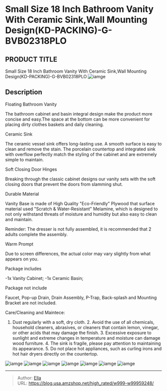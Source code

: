 # Small Size 18 Inch Bathroom Vanity With Ceramic Sink,Wall Mounting Design(KD-PACKING)-G-BVB02318PLO


## PRODUCT TITLE 

Small Size 18 Inch Bathroom Vanity With Ceramic Sink,Wall Mounting Design(KD-PACKING)-G-BVB02318PLO
![iamge](https://b2bfiles1.gigab2b.cn/image/wkseller/9085/20230303_6b316e80b369cdf07d5e15526fcf9640.jpg)

## Description

Floating Bathroom Vanity



The bathroom cabinet and basin integral design make the product more concise and easy.The space at the bottom can be more convenient for placing dirty clothes baskets and daily cleaning.










Ceramic Sink



The ceramic vessel sink offers long-lasting use. A smooth surface is easy to clean and remove the stain. The porcelain countertop and integrated sink with overflow perfectly match the styling of the cabinet and are extremely simple to maintain.










Soft Closing Door Hinges



Breaking through the classic cabinet designs our vanity sets with the soft closing doors that prevent the doors from slamming shut.










Durable Material



Vanity Base is made of High Quality &#34;Eco-Friendly&#34; Plywood that surface material used &#34;Scratch &amp; Water-Resistant&#34; Melamine, which is designed to not only withstand threats of moisture and humidity but also easy to clean and maintain.







Reminder: The dresser is not fully assembled, it is recommended that 2 adults complete the assembly.





Warm Prompt

Due to screen differences, the actual color may vary slightly from what appears on you.



Package includes

-1x Vanity Cabinet; -1x Ceramic Basin;



Package not include

Faucet, Pop-up Drain, Drain Assembly, P-Trap, Back-splash and Mounting Bracket are not included.






Care/Cleaning and Maintece:

1. Dust regularly with a soft, dry cloth. 2. Avoid the use of all chemicals, household cleaners, abrasives, or cleaners that contain lemon, vinegar, or other acids that may damage the finish. 3. Excessive exposure to sunlight and extreme changes in temperature and moisture can damage wood furniture. 4. The sink is fragile, please pay attention to maintaining its appearance. 5. Do not place hot appliances, such as curling irons and hot hair dryers directly on the countertop.










![iamge](https://b2bfiles1.gigab2b.cn/image/wkseller/9085/20230303_c5fea1cd1204ea5563a5bdc25c4035f8.jpg)
![iamge](https://b2bfiles1.gigab2b.cn/image/wkseller/9085/20230303_5faba808fef278cb5d76994d7fdf1171.jpg)
![iamge](https://b2bfiles1.gigab2b.cn/image/wkseller/9085/20230303_c73846bf2b45f0bd79b81c4062757775.jpg)
![iamge](https://b2bfiles1.gigab2b.cn/image/wkseller/9085/20230303_dafaffda1b8db7492c37634b1fcc363b.jpg)
![iamge](https://b2bfiles1.gigab2b.cn/image/wkseller/9085/20230321_36277e4c3466933dc8058b62e042aed5.jpg)
![iamge](https://b2bfiles1.gigab2b.cn/image/wkseller/9085/20230321_fcf17dc6c26a640e792b743e54f66eb3.jpg)
![iamge](https://b2bfiles1.gigab2b.cn/image/wkseller/9085/20230321_61844434d48e59e16d15555c0a524375.jpg)


---

> Author: [Ella](https://blog.usa.amzshop.net/)  
> URL: https://blog.usa.amzshop.net/high_rated/w999-w99959248/  

